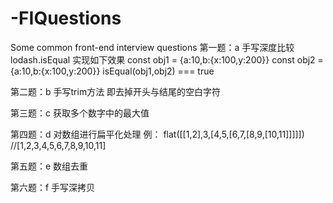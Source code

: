 # -FIQuestions
 Some common front-end interview questions
 第一题：a
 手写深度比较lodash.isEqual
 实现如下效果
 const obj1 = {a:10,b:{x:100,y:200}}
 const obj2 = {a:10,b:{x:100,y:200}}
 isEqual(obj1,obj2) === true

 第二题：b
 手写trim方法
 即去掉开头与结尾的空白字符

 第三题：c
 获取多个数字中的最大值

 第四题：d
 对数组进行扁平化处理
 例：
flat([[1,2],3,[4,5,[6,7,[8,9,[10,11]]]]])
//[1,2,3,4,5,6,7,8,9,10,11]

第五题：e
数组去重

第六题：f
手写深拷贝